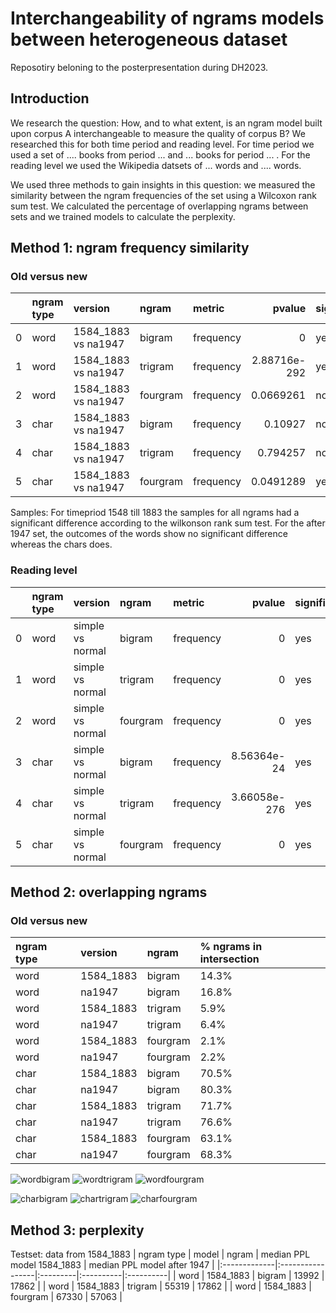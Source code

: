 # Interchangeability of ngrams models between heterogeneous dataset
Reposotiry beloning to the posterpresentation during DH2023. 

## Introduction
We research the question: How, and to what extent, is an ngram model built upon corpus A interchangeable to measure the quality of corpus B?
We researched this for both time period and reading level. For time period  we used a set of .... books from period ... and ... books for period ... . For the reading level we used the Wikipedia datsets of ... words and .... words. 

We used three methods to gain insights in this question: we measured the similarity between the ngram frequencies of the set using a Wilcoxon rank sum test. We calculated the percentage of overlapping ngrams between sets and we trained models to calculate the perplexity.

## Method 1: ngram frequency similarity

### Old versus new
|    | ngram type   | version             | ngram    | metric    |       pvalue | significant   |
|---:|:-------------|:--------------------|:---------|:----------|-------------:|:--------------|
|  0 | word         | 1584_1883 vs na1947 | bigram   | frequency | 0            | yes           |
|  1 | word         | 1584_1883 vs na1947 | trigram  | frequency | 2.88716e-292 | yes           |
|  2 | word         | 1584_1883 vs na1947 | fourgram | frequency | 0.0669261    | no            |
|  3 | char         | 1584_1883 vs na1947 | bigram   | frequency | 0.10927      | no            |
|  4 | char         | 1584_1883 vs na1947 | trigram  | frequency | 0.794257     | no            |
|  5 | char         | 1584_1883 vs na1947 | fourgram | frequency | 0.0491289    | yes           |

Samples:
For timepriod 1548 till 1883 the samples for all ngrams had a significant difference according to the wilkonson rank sum test.
For the after 1947 set, the outcomes of the words show no significant difference whereas the chars does. 

### Reading level
|    | ngram type   | version          | ngram    | metric    |       pvalue | significant   |
|---:|:-------------|:-----------------|:---------|:----------|-------------:|:--------------|
|  0 | word         | simple vs normal | bigram   | frequency | 0            | yes           |
|  1 | word         | simple vs normal | trigram  | frequency | 0            | yes           |
|  2 | word         | simple vs normal | fourgram | frequency | 0            | yes           |
|  3 | char         | simple vs normal | bigram   | frequency | 8.56364e-24  | yes           |
|  4 | char         | simple vs normal | trigram  | frequency | 3.66058e-276 | yes           |
|  5 | char         | simple vs normal | fourgram | frequency | 0            | yes           |

## Method 2: overlapping ngrams
### Old versus new
| ngram type   | version             | ngram    | % ngrams in intersection    
|:-------------|:-------------------- |:---------|:----------|
| word         | 1584_1883            | bigram   | 14.3% | 
| word         | na1947               | bigram   | 16.8% | 
| word         | 1584_1883            | trigram  | 5.9% | 
| word         | na1947               | trigram  | 6.4% | 
| word         | 1584_1883            | fourgram | 2.1% | 
| word         | na1947               | fourgram | 2.2% | 
| char         | 1584_1883            | bigram   | 70.5% | 
| char         | na1947               | bigram   | 80.3% | 
| char         | 1584_1883            | trigram  | 71.7% | 
| char         | na1947               | trigram  | 76.6% | 
| char         | 1584_1883            | fourgram | 63.1% | 
| char         | na1947               | fourgram | 68.3% | 

![wordbigram](https://github.com/MirjamC/ngram_comparison/assets/37981069/a555b2be-4604-469a-9325-fc7a6e0c78da)
![wordtrigram](https://github.com/MirjamC/ngram_comparison/assets/37981069/bed319a9-a7a8-4bd6-b94a-3ca0570dd4ca)
![wordfourgram](https://github.com/MirjamC/ngram_comparison/assets/37981069/def72773-5f3d-4163-b179-debf4e44a2a2)

![charbigram](https://github.com/MirjamC/ngram_comparison/assets/37981069/7ef0d8bb-89eb-4fd8-abe4-db005ead852b)
![chartrigram](https://github.com/MirjamC/ngram_comparison/assets/37981069/99342c60-4871-43fc-af0a-a01d8074abc8)
![charfourgram](https://github.com/MirjamC/ngram_comparison/assets/37981069/54839975-7179-4e5e-9419-fab12a47ba34)




## Method 3: perplexity

Testset: data from 1584_1883
| ngram type   | model            | ngram    | median PPL model 1584_1883    | median PPL model after 1947 |
|:-------------|:-----------------|:---------|:----------|:----------|
| word         | 1584_1883        | bigram   | 13992   | 17862    | 
| word         | 1584_1883        | trigram   | 55319   |  17862 |
| word         | 1584_1883        | fourgram   | 67330   | 57063  |


